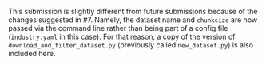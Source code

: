 This submission is slightly different from future submissions because of the
changes suggested in #7. Namely, the dataset name and `chunksize` are now passed
via the command line rather than being part of a config file (`industry.yaml` in
this case). For that reason, a copy of the version of
`download_and_filter_dataset.py` (previously called `new_dataset.py`) is also
included here.
